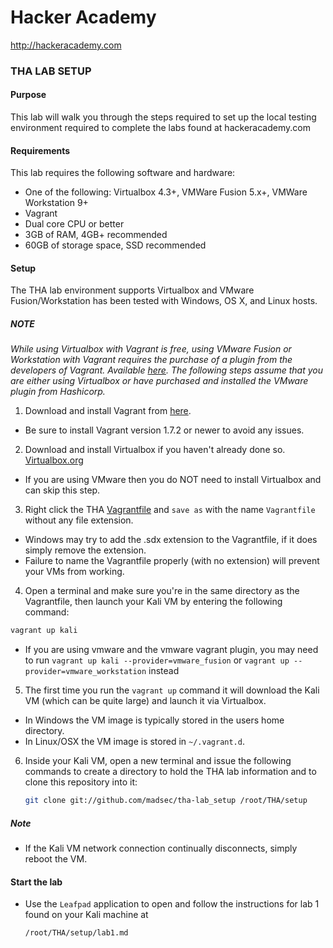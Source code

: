 Hacker Academy
==============
http://hackeracademy.com

### THA LAB SETUP

#### Purpose
This lab will walk you through the steps required to set up the local testing environment required to complete the labs found at hackeracademy.com

#### Requirements
This lab requires the following software and hardware:
* One of the following: Virtualbox 4.3+,  VMWare Fusion 5.x+, VMWare Workstation 9+ 
* Vagrant
* Dual core CPU or better
* 3GB of RAM, 4GB+ recommended
* 60GB of storage space, SSD recommended

#### Setup
The THA lab environment supports Virtualbox and VMware Fusion/Workstation has been tested with Windows, OS X, and Linux hosts.

##### NOTE
*While using Virtualbox with Vagrant is free, using VMware Fusion or Workstation with Vagrant requires the purchase of a plugin from the developers of Vagrant. Available [here](https://www.vagrantup.com/vmware).
The following steps assume that you are either using Virtualbox or have purchased and installed the VMware plugin from Hashicorp.*

1. Download and install Vagrant from [here](https://www.vagrantup.com/downloads.html).
  * Be sure to install Vagrant version 1.7.2 or newer to avoid any issues.

2. Download and install Virtualbox if you haven't already done so. [Virtualbox.org](https://www.virtualbox.org/wiki/Downloads)
  * If you are using VMware then you do NOT need to install Virtualbox and can skip this step.

3. Right click the THA [Vagrantfile](https://raw.githubusercontent.com/madsec/tha-lab_setup/master/assets/Vagrantfile) and `save as` with the name `Vagrantfile` without any file extension. 
  * Windows may try to add the .sdx extension to the Vagrantfile, if it does simply remove the extension.
  * Failure to name the Vagrantfile properly (with no extension) will prevent your VMs from working.

4. Open a terminal and make sure you're in the same directory as the Vagrantfile, then launch your Kali VM by entering the following command:

  ```bash
  vagrant up kali
  ```

  * If you are using vmware and the vmware vagrant plugin, you may need to run `vagrant up kali --provider=vmware_fusion` or `vagrant up --provider=vmware_workstation` instead

5. The first time you run the `vagrant up` command it will download the Kali VM (which can be quite large) and launch it via Virtualbox.
  * In Windows the VM image is typically stored in the users home directory.
  * In Linux/OSX the VM image is stored in `~/.vagrant.d`.

6. Inside your Kali VM, open a new terminal and issue the following commands to create a directory to hold the THA lab information and to clone this repository into it:

    ```bash
    git clone git://github.com/madsec/tha-lab_setup /root/THA/setup
    ```

##### Note
* If the Kali VM network connection continually disconnects, simply reboot the VM.

#### Start the lab
* Use the `Leafpad` application to open and follow the instructions for lab 1 found on your Kali machine at 
  ```
  /root/THA/setup/lab1.md
  ```
